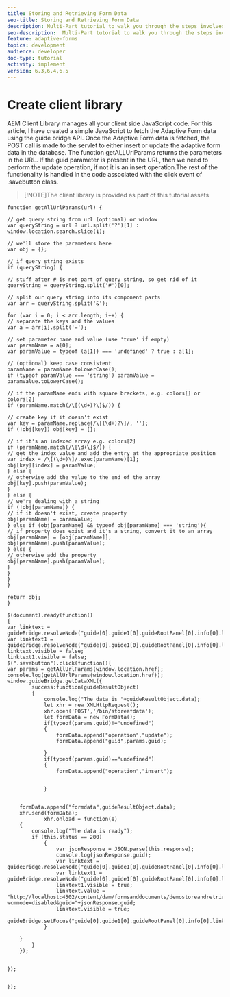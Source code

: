 ```yaml
---
title: Storing and Retrieving Form Data
seo-title: Storing and Retrieving Form Data
description: Multi-Part tutorial to walk you through the steps involved in storing and retrieving form data
seo-description:  Multi-Part tutorial to walk you through the steps involved in storing and retrieving form data
feature: adaptive-forms
topics: development
audience: developer
doc-type: tutorial
activity: implement
version: 6.3,6.4,6.5
---
```

# Create client library

AEM Client Library manages all your client side JavaScript code. For this article, I have created a simple JavaScript to fetch the Adaptive Form data using the guide bridge API. Once the Adaptive Form data is fetched, the POST call is made to the servlet to either insert or update the adaptive form data in the database. The function getALLUrlParams returns the parameters in the URL. If the guid parameter is present in the URL, then we need to perform the update operation, if not it is an insert operation.The rest of the functionality is handled in the code associated with the click event of .savebutton class.
>[!NOTE]The client library is provided as part of this tutorial assets

``` javascript{.line-numbers}
function getAllUrlParams(url) {

// get query string from url (optional) or window
var queryString = url ? url.split('?')[1] : window.location.search.slice(1);

// we'll store the parameters here
var obj = {};

// if query string exists
if (queryString) {

// stuff after # is not part of query string, so get rid of it
queryString = queryString.split('#')[0];

// split our query string into its component parts
var arr = queryString.split('&');

for (var i = 0; i < arr.length; i++) {
// separate the keys and the values
var a = arr[i].split('=');

// set parameter name and value (use 'true' if empty)
var paramName = a[0];
var paramValue = typeof (a[1]) === 'undefined' ? true : a[1];

// (optional) keep case consistent
paramName = paramName.toLowerCase();
if (typeof paramValue === 'string') paramValue = paramValue.toLowerCase();

// if the paramName ends with square brackets, e.g. colors[] or colors[2]
if (paramName.match(/\[(\d+)?\]$/)) {

// create key if it doesn't exist
var key = paramName.replace(/\[(\d+)?\]/, '');
if (!obj[key]) obj[key] = [];

// if it's an indexed array e.g. colors[2]
if (paramName.match(/\[\d+\]$/)) {
// get the index value and add the entry at the appropriate position
var index = /\[(\d+)\]/.exec(paramName)[1];
obj[key][index] = paramValue;
} else {
// otherwise add the value to the end of the array
obj[key].push(paramValue);
}
} else {
// we're dealing with a string
if (!obj[paramName]) {
// if it doesn't exist, create property
obj[paramName] = paramValue;
} else if (obj[paramName] && typeof obj[paramName] === 'string'){
// if property does exist and it's a string, convert it to an array
obj[paramName] = [obj[paramName]];
obj[paramName].push(paramValue);
} else {
// otherwise add the property
obj[paramName].push(paramValue);
}
}
}
}

return obj;
}

$(document).ready(function()
{
var linktext = guideBridge.resolveNode("guide[0].guide1[0].guideRootPanel[0].info[0].linktxt[0]");
var linktext1 = guideBridge.resolveNode("guide[0].guide1[0].guideRootPanel[0].info[0].linktext1[0]");
linktext.visible = false;
linktext1.visible = false;
$(".savebutton").click(function(){
var params = getAllUrlParams(window.location.href);
console.log(getAllUrlParams(window.location.href));
window.guideBridge.getDataXML({
        success:function(guideResultObject) 
        {
            console.log("The data is "+guideResultObject.data);
            let xhr = new XMLHttpRequest();
            xhr.open('POST','/bin/storeafdata');
            let formData = new FormData();
            if(typeof(params.guid)!="undefined")
            {
                formData.append("operation","update");
                formData.append("guid",params.guid);

            }
            if(typeof(params.guid)=="undefined")
            {
                formData.append("operation","insert");


            }


    formData.append("formdata",guideResultObject.data);
    xhr.send(formData);
            xhr.onload = function(e)
    {
        console.log("The data is ready");
        if (this.status == 200)
            {
                var jsonResponse = JSON.parse(this.response);
                console.log(jsonResponse.guid);
                var linktext = guideBridge.resolveNode("guide[0].guide1[0].guideRootPanel[0].info[0].linktxt[0]");
                var linktext1 = guideBridge.resolveNode("guide[0].guide1[0].guideRootPanel[0].info[0].linktext1[0]");
                linktext1.visible = true;
                linktext.value = "http://localhost:4502/content/dam/formsanddocuments/demostoreandretrieveformdata/jcr:content?wcmmode=disabled&guid="+jsonResponse.guid;
                linktext.visible = true;
                guideBridge.setFocus("guide[0].guide1[0].guideRootPanel[0].info[0].linktxt[0]");
            }

    }
        }
    });


});


});
```